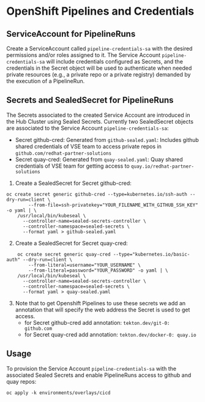 # OpenShift Pipelines and Credentials 


## ServiceAccount for PipelineRuns 

Create a ServiceAccount called `pipeline-credentials-sa` with the desired
permissions and/or roles assigned to it. The Service Account
`pipeline-credentials-sa` will include
credentials configured as Secrets, and the credentials in the Secret object will
be used to authenticate when needed private resources (e.g., a private repo or a private registry) demanded by the execution of a PipelineRun.

## Secrets and SealedSecret for PipelineRuns

The Secrets associated to the created Service Account are introduced in the Hub Cluster using Sealed Secrets. Currently two SealedSecret objects are associated to the Service Account `pipeline-credentials-sa`:

  * Secret github-cred: Generated from `github-sealed.yaml`: Includes github shared credentials of VSE team to access private repos in
      `github.com/redhat-partner-solutions`
  * Secret quay-cred: Generated from `quay-sealed.yaml`: Quay shared credentials of VSE team for getting access to
      `quay.io/redhat-partner-solutions`


1) Create a SealedSecret for Secret github-cred:

```console
oc create secret generic github-cred --type=kubernetes.io/ssh-auth --dry-run=client \
		--from-file=ssh-privatekey="YOUR_FILENAME_WITH_GITHUB_SSH_KEY" -o yaml | \
    /usr/local/bin/kubeseal \
      --controller-name=sealed-secrets-controller \
      --controller-namespace=sealed-secrets \
      --format yaml > github-sealed.yaml
```

2) Create a SealedSecret for Secret quay-cred:

```console
	oc create secret generic quay-cred --type="kubernetes.io/basic-auth" --dry-run=client \
		--from-literal=username="YOUR_USERNAME" \
		--from-literal=password="YOUR_PASSWORD" -o yaml | \
    /usr/local/bin/kubeseal \
      --controller-name=sealed-secrets-controller \
      --controller-namespace=sealed-secrets \
      --format yaml > quay-sealed.yaml
```

3) Note that to get Openshift Pipelines to use these secrets we add an annotation that will specify the web address the Secret is used to get access. 
      * for Secret github-cred add annotation: `tekton.dev/git-0: github.com` 
      * for Secret quay-cred add annotation: `tekton.dev/docker-0: quay.io`

## Usage

To provision the Service Account `pipeline-credentials-sa` with the associated Sealed Secrets and enable PipelineRuns access to github and quay repos:

```console
oc apply -k environments/overlays/cicd
```
